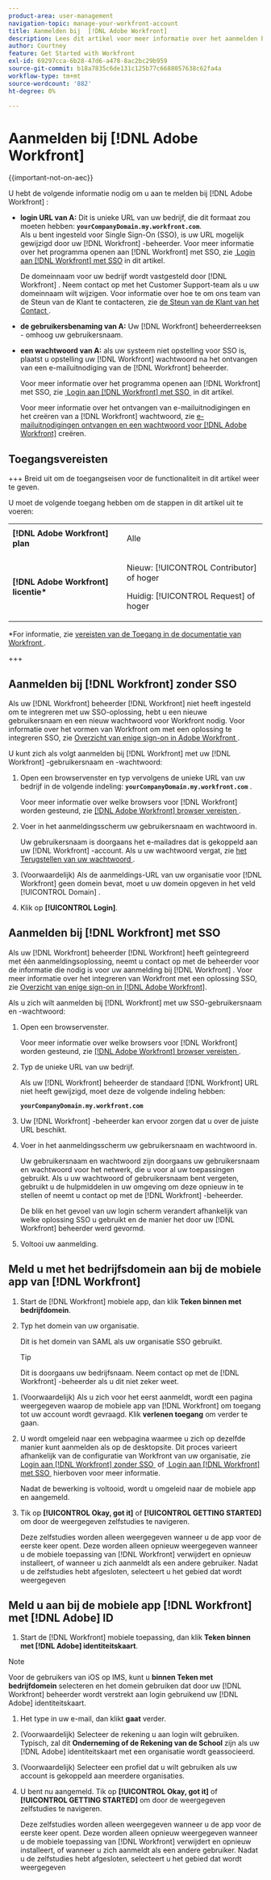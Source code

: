 ```yaml
---
product-area: user-management
navigation-topic: manage-your-workfront-account
title: Aanmelden bij  [!DNL Adobe Workfront]
description: Lees dit artikel voor meer informatie over het aanmelden bij Workfront.
author: Courtney
feature: Get Started with Workfront
exl-id: 69297cca-6b28-47d6-a478-8ac2bc29b959
source-git-commit: b18a7835c6de131c125b77c6688057638c62fa4a
workflow-type: tm+mt
source-wordcount: '882'
ht-degree: 0%

---
```


# Aanmelden bij [!DNL Adobe Workfront]

<!--Audited: 2024-->

{{important-not-on-aec}}

U hebt de volgende informatie nodig om u aan te melden bij [!DNL Adobe Workfront] :

* **login URL van A:** Dit is unieke URL van uw bedrijf, die dit formaat zou moeten hebben: **`yourCompanyDomain.my.workfront.com`**.\
   Als u bent ingesteld voor Single Sign-On (SSO), is uw URL mogelijk gewijzigd door uw [!DNL Workfront] -beheerder. Voor meer informatie over het programma openen aan [!DNL Workfront] met SSO, zie [&#x200B; Login aan  [!DNL Workfront]  met SSO &#x200B;](#log-in-to-workfront-with-sso) in dit artikel.

  De domeinnaam voor uw bedrijf wordt vastgesteld door [!DNL Workfront] . Neem contact op met het Customer Support-team als u uw domeinnaam wilt wijzigen. Voor informatie over hoe te om ons team van de Steun van de Klant te contacteren, zie [&#x200B; de Steun van de Klant van het Contact &#x200B;](../../../workfront-basics/tips-tricks-and-troubleshooting/contact-customer-support.md).

* **de gebruikersbenaming van A:** Uw [!DNL Workfront] beheerderreeksen - omhoog uw gebruikersnaam.
* **een wachtwoord van A:** als uw systeem niet opstelling voor SSO is, plaatst u opstelling uw [!DNL Workfront] wachtwoord na het ontvangen van een e-mailuitnodiging van de [!DNL Workfront] beheerder.

  Voor meer informatie over het programma openen aan [!DNL Workfront] met SSO, zie [&#x200B; Login aan  [!DNL Workfront]  met SSO &#x200B;](#log-in-to-workfront-with-sso) in dit artikel.

  Voor meer informatie over het ontvangen van e-mailuitnodigingen en het creëren van a [!DNL Workfront] wachtwoord, zie [&#x200B; e-mailuitnodigingen ontvangen en een wachtwoord voor  [!DNL Adobe Workfront]](../../../workfront-basics/manage-your-account-and-profile/managing-your-workfront-account/receive-email-invitations.md) creëren.

## Toegangsvereisten

+++ Breid uit om de toegangseisen voor de functionaliteit in dit artikel weer te geven.

U moet de volgende toegang hebben om de stappen in dit artikel uit te voeren:

<table style="table-layout:auto"> 
 <col> 
 </col> 
 <col> 
 </col> 
 <tbody> 
  <tr> 
   <td role="rowheader"><strong>[!DNL Adobe Workfront] plan</strong></td> 
   <td> <p>Alle</p> </td> 
  </tr> 
  <tr> 
   <td role="rowheader"><strong>[!DNL Adobe Workfront] licentie*</strong></td> 
   <td> 
   <p>Nieuw: [!UICONTROL Contributor] of hoger</p>
   <p>Huidig: [!UICONTROL Request] of hoger</p> </td> 
  </tr> 
 </tbody> 
</table>

*For informatie, zie [&#x200B; vereisten van de Toegang in de documentatie van Workfront &#x200B;](/help/quicksilver/administration-and-setup/add-users/access-levels-and-object-permissions/access-level-requirements-in-documentation.md).

+++

## Aanmelden bij [!DNL Workfront] zonder SSO

Als uw [!DNL Workfront] beheerder [!DNL Workfront] niet heeft ingesteld om te integreren met uw SSO-oplossing, hebt u een nieuwe gebruikersnaam en een nieuw wachtwoord voor Workfront nodig. Voor informatie over het vormen van Workfront om met een oplossing te integreren SSO, zie [&#x200B; Overzicht van enige sign-on in Adobe Workfront &#x200B;](../../../administration-and-setup/add-users/single-sign-on/sso-in-workfront.md).

U kunt zich als volgt aanmelden bij [!DNL Workfront] met uw [!DNL Workfront] -gebruikersnaam en -wachtwoord:

1. Open een browservenster en typ vervolgens de unieke URL van uw bedrijf in de volgende indeling: **`yourCompanyDomain.my.workfront.com`** .

   Voor meer informatie over welke browsers voor [!DNL Workfront] worden gesteund, zie [[!DNL Adobe Workfront]  browser vereisten &#x200B;](../../../workfront-basics/workfront-browser-requirements.md).

1. Voer in het aanmeldingsscherm uw gebruikersnaam en wachtwoord in.

   Uw gebruikersnaam is doorgaans het e-mailadres dat is gekoppeld aan uw [!DNL Workfront] -account. Als u uw wachtwoord vergat, zie [&#x200B; het Terugstellen van uw wachtwoord &#x200B;](../../../workfront-basics/manage-your-account-and-profile/managing-your-workfront-account/reset-your-password.md).

1. (Voorwaardelijk) Als de aanmeldings-URL van uw organisatie voor [!DNL Workfront] geen domein bevat, moet u uw domein opgeven in het veld [!UICONTROL Domain] .
1. Klik op **[!UICONTROL Login]**.

## Aanmelden bij [!DNL Workfront] met SSO

Als uw [!DNL Workfront] beheerder [!DNL Workfront] heeft geïntegreerd met één aanmeldingsoplossing, neemt u contact op met de beheerder voor de informatie die nodig is voor uw aanmelding bij [!DNL Workfront] . Voor meer informatie over het integreren van Workfront met een oplossing SSO, zie [&#x200B; Overzicht van enige sign-on in  [!DNL Adobe Workfront]](../../../administration-and-setup/add-users/single-sign-on/sso-in-workfront.md).

Als u zich wilt aanmelden bij [!DNL Workfront] met uw SSO-gebruikersnaam en -wachtwoord:

1. Open een browservenster.

   Voor meer informatie over welke browsers voor [!DNL Workfront] worden gesteund, zie [[!DNL Adobe Workfront]  browser vereisten &#x200B;](../../../workfront-basics/workfront-browser-requirements.md).

1. Typ de unieke URL van uw bedrijf.

   Als uw [!DNL Workfront] beheerder de standaard [!DNL Workfront] URL niet heeft gewijzigd, moet deze de volgende indeling hebben:

   **`yourCompanyDomain.my.workfront.com`**

1. Uw [!DNL Workfront] -beheerder kan ervoor zorgen dat u over de juiste URL beschikt.
1. Voer in het aanmeldingsscherm uw gebruikersnaam en wachtwoord in.

   Uw gebruikersnaam en wachtwoord zijn doorgaans uw gebruikersnaam en wachtwoord voor het netwerk, die u voor al uw toepassingen gebruikt. Als u uw wachtwoord of gebruikersnaam bent vergeten, gebruikt u de hulpmiddelen in uw omgeving om deze opnieuw in te stellen of neemt u contact op met de [!DNL Workfront] -beheerder.

   De blik en het gevoel van uw login scherm verandert afhankelijk van welke oplossing SSO u gebruikt en de manier het door uw [!DNL Workfront] beheerder werd gevormd.

1. Voltooi uw aanmelding.

## Meld u met het bedrijfsdomein aan bij de mobiele app van [!DNL Workfront]

1. Start de [!DNL Workfront] mobiele app, dan klik **Teken binnen met bedrijfdomein**.

1. Typ het domein van uw organisatie.

   Dit is het domein van SAML als uw organisatie SSO gebruikt.

   >[!TIP]
   >
   >Dit is doorgaans uw bedrijfsnaam. Neem contact op met de [!DNL Workfront] -beheerder als u dit niet zeker weet.

<!--1. Specify the [!DNL Workfront] URL for your company or the link to your SAML authentication portal.

   The [!DNL Workfront] URL should display in the following format:
   **`yourDomain.my.workfront.com`**

   For example:

   **`swains.my.workfront.com`**

1. If you are logging in with you SAML credentials, follow the login steps from your SAML authentication portal.

   Your [!DNL Workfront] administrator must enable SAML 2.0 authentication with the [!DNL Workfront] web application in order to log in with your SAML credentials. For information about how to enable SAML 2.0, see the section [Configure [!DNL Adobe Workfront] with SAML 2.0](../../../administration-and-setup/add-users/single-sign-on/configure-workfront-saml-2.md#saml-with-workfront-web-app) in the article [Configure [!DNL Adobe Workfront] with SAML 2.0](../../../administration-and-setup/add-users/single-sign-on/configure-workfront-saml-2.md). If you cannot log in as described in this section, contact your Workfront administrator.

1. Tap **[!UICONTROL Continue in browser]**.
1. Specify the **[!UICONTROL Username]** of your [!DNL Workfront] account or SAML user.
1. Specify the **[!UICONTROL Password]** for your [!DNL Workfront] account or SAML user.-->

1. (Voorwaardelijk) Als u zich voor het eerst aanmeldt, wordt een pagina weergegeven waarop de mobiele app van [!DNL Workfront] om toegang tot uw account wordt gevraagd. Klik **verlenen toegang** om verder te gaan.

1. U wordt omgeleid naar een webpagina waarmee u zich op dezelfde manier kunt aanmelden als op de desktopsite. Dit proces varieert afhankelijk van de configuratie van Workfront van uw organisatie, zie [&#x200B; Login aan  [!DNL Workfront]  zonder SSO &#x200B;](#log-in-to-workfront-without-sso) of [&#x200B; Login aan  [!DNL Workfront]  met SSO &#x200B;](#log-in-to-workfront-with-sso) hierboven voor meer informatie.

   Nadat de bewerking is voltooid, wordt u omgeleid naar de mobiele app en aangemeld.

1. Tik op **[!UICONTROL Okay, got it]** of **[!UICONTROL GETTING STARTED]** om door de weergegeven zelfstudies te navigeren.

   Deze zelfstudies worden alleen weergegeven wanneer u de app voor de eerste keer opent. Deze worden alleen opnieuw weergegeven wanneer u de mobiele toepassing van [!DNL Workfront] verwijdert en opnieuw installeert, of wanneer u zich aanmeldt als een andere gebruiker. Nadat u de zelfstudies hebt afgesloten, selecteert u het gebied dat wordt weergegeven

## Meld u aan bij de mobiele app [!DNL Workfront] met [!DNL Adobe] ID

1. Start de [!DNL Workfront] mobiele toepassing, dan klik **Teken binnen met [!DNL Adobe] identiteitskaart**.

>[!NOTE]
>
>Voor de gebruikers van iOS op IMS, kunt u **binnen Teken met bedrijfdomein** selecteren en het domein gebruiken dat door uw [!DNL Workfront] beheerder wordt verstrekt aan login gebruikend uw [!DNL Adobe] identiteitskaart.

1. Het type in uw e-mail, dan klikt **gaat** verder.

1. (Voorwaardelijk) Selecteer de rekening u aan login wilt gebruiken. Typisch, zal dit **Onderneming of de Rekening van de School** zijn als uw [!DNL Adobe] identiteitskaart met een organisatie wordt geassocieerd.

1. (Voorwaardelijk) Selecteer een profiel dat u wilt gebruiken als uw account is gekoppeld aan meerdere organisaties.

1. U bent nu aangemeld. Tik op **[!UICONTROL Okay, got it]** of **[!UICONTROL GETTING STARTED]** om door de weergegeven zelfstudies te navigeren.

   Deze zelfstudies worden alleen weergegeven wanneer u de app voor de eerste keer opent. Deze worden alleen opnieuw weergegeven wanneer u de mobiele toepassing van [!DNL Workfront] verwijdert en opnieuw installeert, of wanneer u zich aanmeldt als een andere gebruiker. Nadat u de zelfstudies hebt afgesloten, selecteert u het gebied dat wordt weergegeven
